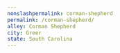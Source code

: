 ```yaml
---
﻿nonslashpermalink: corman-shepherd
permalink: /corman-shepherd/
alley: Corman Shepherd
city: Greer
state: South Carolina
---
```

